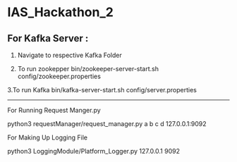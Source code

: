 # IAS_Hackathon_2

For Kafka Server : 
------------------
1. Navigate to respective Kafka Folder 

2. To run zookepper
bin/zookeeper-server-start.sh config/zookeeper.properties

3.To run Kafka
bin/kafka-server-start.sh config/server.properties

------------------------------

For Running Request Manger.py 

python3 requestManager/request_manager.py a b c d 127.0.0.1:9092


For Making Up Logging File 

python3 LoggingModule/Platform_Logger.py 127.0.0.1 9092




